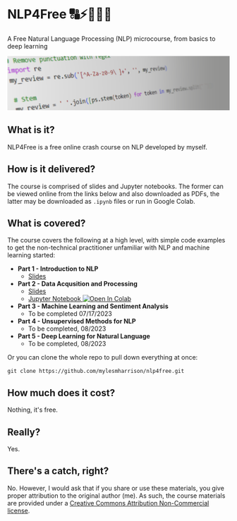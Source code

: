 # NLP4Free 🔠⚡🤖🧠😃 

A Free Natural Language Processing (NLP) microcourse, from basics to deep learning

<img src="https://raw.githubusercontent.com/mylesmharrison/nlp4free/master/assets/coverbanner.png"/>

## What is it?
NLP4Free is a free online crash course on NLP developed by myself.

## How is it delivered?
The course is comprised of slides and Jupyter notebooks. The former can be viewed online from the links below and also downloaded as PDFs, the latter may be downloaded as `.ipynb` files or run in Google Colab.

## What is covered?
The course covers the following at a high level, with simple code examples to get the non-technical practitioner unfamiliar with NLP and machine learning started:
- **Part 1 - Introduction to NLP**
    - [Slides](https://github.com/mylesmharrison/nlp4free/blob/master/slides/NLP4Free%20-%20Part%201%20-%20%20Introduction%20to%20NLP.pdf)
- **Part 2 - Data Acqusition and Processing**
    - [Slides](https://github.com/mylesmharrison/nlp4free/blob/master/slides/NLP4Free%20-%20Part%202%20-%20Data%20Acquisition%20and%20Preprocessing.pdf)
    - [Jupyter Notebook](https://github.com/mylesmharrison/nlp4free/blob/master/notebooks/NLP4Free_Part2_DataAcquisitionandPreprocessing.ipynb)<a target="_blank" href="https://colab.research.google.com/drive/1_LYVpHoK0Esemo1FazT5UdQb-w97zykz?usp=drive_link">
  <img src="https://colab.research.google.com/assets/colab-badge.svg" alt="Open In Colab"/></a>
- **Part 3 - Machine Learning and Sentiment Analysis**
    - To be completed 07/17/2023
- **Part 4 - Unsupervised Methods for NLP**
    - To be completed, 08/2023
- **Part 5 - Deep Learning for Natural Language**
    - To be completed, 08/2023

Or you can clone the whole repo to pull down everything at once:
```
git clone https://github.com/mylesmharrison/nlp4free.git
```

## How much does it cost?
Nothing, it's free.

## Really?
Yes.

## There's a catch, right?
No. However, I would ask that if you share or use these materials, you give proper attribution to the original author (me). As such, the course materials are provided under a [Creative Commons Attribution Non-Commercial license](https://creativecommons.org/licenses/by-nc/4.0/).